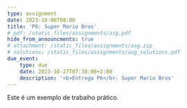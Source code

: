 ```yaml
---
type: assignment
date: 2023-10-06T08:00
title: 'P6: Super Mario Bros'
# pdf: /static_files/assignments/asg.pdf
hide_from_announcments: true
# attachment: /static_files/assignments/asg.zip
# solutions: /static_files/assignments/asg_solutions.pdf
due_event: 
    type: due
    date: 2023-10-27T07:30:00+2:00
    description: '<b>Entrega P6</b>: Super Mario Bros'
---
```

Este é um exemplo de trabalho prático.
